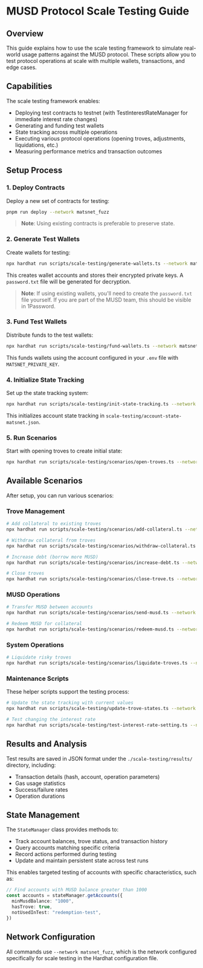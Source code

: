 # MUSD Protocol Scale Testing Guide

## Overview

This guide explains how to use the scale testing framework to simulate real-world usage patterns against the MUSD protocol. These scripts allow you to test protocol operations at scale with multiple wallets, transactions, and edge cases.

## Capabilities

The scale testing framework enables:

- Deploying test contracts to testnet (with TestInterestRateManager for immediate interest rate changes)
- Generating and funding test wallets
- State tracking across multiple operations
- Executing various protocol operations (opening troves, adjustments, liquidations, etc.)
- Measuring performance metrics and transaction outcomes

## Setup Process

### 1. Deploy Contracts

Deploy a new set of contracts for testing:

```bash
pnpm run deploy --network matsnet_fuzz
```

> **Note**: Using existing contracts is preferable to preserve state.

### 2. Generate Test Wallets

Create wallets for testing:

```bash
npx hardhat run scripts/scale-testing/generate-wallets.ts --network matsnet_fuzz
```

This creates wallet accounts and stores their encrypted private keys. A `password.txt` file will be generated for decryption.

> **Note**: If using existing wallets, you'll need to create the `password.txt` file yourself. If you are part of the MUSD team, this should be visible in 1Password.

### 3. Fund Test Wallets

Distribute funds to the test wallets:

```bash
npx hardhat run scripts/scale-testing/fund-wallets.ts --network matsnet_fuzz
```

This funds wallets using the account configured in your `.env` file with `MATSNET_PRIVATE_KEY`.

### 4. Initialize State Tracking

Set up the state tracking system:

```bash
npx hardhat run scripts/scale-testing/init-state-tracking.ts --network matsnet_fuzz
```

This initializes account state tracking in `scale-testing/account-state-matsnet.json`.

### 5. Run Scenarios

Start with opening troves to create initial state:

```bash
npx hardhat run scripts/scale-testing/scenarios/open-troves.ts --network matsnet_fuzz
```

## Available Scenarios

After setup, you can run various scenarios:

### Trove Management

```bash
# Add collateral to existing troves
npx hardhat run scripts/scale-testing/scenarios/add-collateral.ts --network matsnet_fuzz

# Withdraw collateral from troves
npx hardhat run scripts/scale-testing/scenarios/withdraw-collateral.ts --network matsnet_fuzz

# Increase debt (borrow more MUSD)
npx hardhat run scripts/scale-testing/scenarios/increase-debt.ts --network matsnet_fuzz

# Close troves
npx hardhat run scripts/scale-testing/scenarios/close-trove.ts --network matsnet_fuzz
```

### MUSD Operations

```bash
# Transfer MUSD between accounts
npx hardhat run scripts/scale-testing/scenarios/send-musd.ts --network matsnet_fuzz

# Redeem MUSD for collateral
npx hardhat run scripts/scale-testing/scenarios/redeem-musd.ts --network matsnet_fuzz
```

### System Operations

```bash
# Liquidate risky troves
npx hardhat run scripts/scale-testing/scenarios/liquidate-troves.ts --network matsnet_fuzz
```

### Maintenance Scripts

These helper scripts support the testing process:

```bash
# Update the state tracking with current values
npx hardhat run scripts/scale-testing/update-trove-states.ts --network matsnet_fuzz

# Test changing the interest rate
npx hardhat run scripts/scale-testing/test-interest-rate-setting.ts --network matsnet_fuzz
```

## Results and Analysis

Test results are saved in JSON format under the `./scale-testing/results/` directory, including:

- Transaction details (hash, account, operation parameters)
- Gas usage statistics
- Success/failure rates
- Operation durations

## State Management

The `StateManager` class provides methods to:

- Track account balances, trove status, and transaction history
- Query accounts matching specific criteria
- Record actions performed during testing
- Update and maintain persistent state across test runs

This enables targeted testing of accounts with specific characteristics, such as:

```typescript
// Find accounts with MUSD balance greater than 1000
const accounts = stateManager.getAccounts({
  minMusdBalance: "1000",
  hasTrove: true,
  notUsedInTest: "redemption-test",
})
```

## Network Configuration

All commands use `--network matsnet_fuzz`, which is the network configured specifically for scale testing in the Hardhat configuration file.
